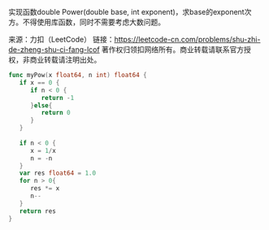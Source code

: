 实现函数double Power(double base, int exponent)，求base的exponent次方。不得使用库函数，同时不需要考虑大数问题。

来源：力扣（LeetCode）
链接：https://leetcode-cn.com/problems/shu-zhi-de-zheng-shu-ci-fang-lcof
著作权归领扣网络所有。商业转载请联系官方授权，非商业转载请注明出处。



```go
func myPow(x float64, n int) float64 {
   if x == 0 {
      if n < 0 {
         return -1
      }else{
         return 0
      }
   }
   
   if n < 0 {
      x = 1/x
      n = -n
   }
   var res float64 = 1.0
   for n > 0{
      res *= x
      n--
   }
   return res
}
```

